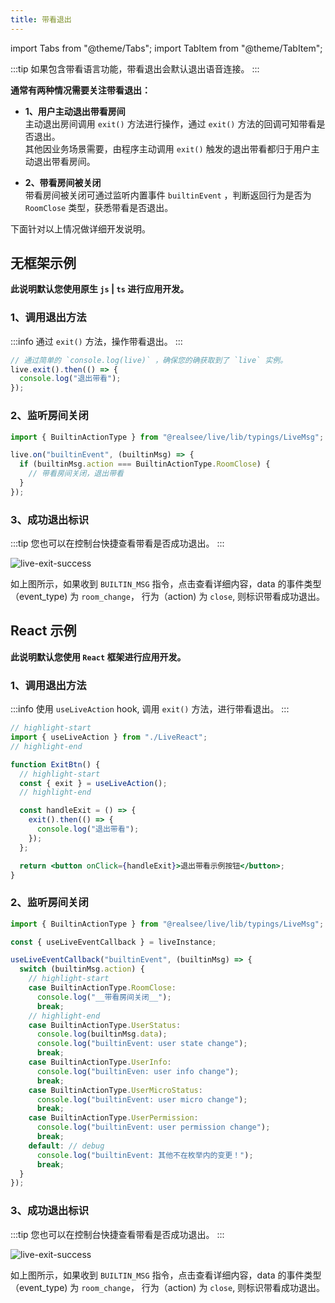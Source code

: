 ```yaml
---
title: 带看退出
---
```


import Tabs from "@theme/Tabs";
import TabItem from "@theme/TabItem";

:::tip
如果包含带看语言功能，带看退出会默认退出语音连接。
:::

**通常有两种情况需要关注带看退出：**

- **1、用户主动退出带看房间**<br/>
  主动退出房间调用 `exit()` 方法进行操作，通过 `exit()` 方法的回调可知带看是否退出。<br/>
  其他因业务场景需要，由程序主动调用 `exit()` 触发的退出带看都归于用户主动退出带看房间。

- **2、带看房间被关闭**<br/>
  带看房间被关闭可通过监听内置事件 `builtinEvent` ，判断返回行为是否为 `RoomClose` 类型，获悉带看是否退出。

下面针对以上情况做详细开发说明。

## 无框架示例

**此说明默认您使用原生 `js` | `ts` 进行应用开发。**

### 1、调用退出方法

:::info
通过 `exit()` 方法，操作带看退出。
:::

```js
// 通过简单的 `console.log(live)` ，确保您的确获取到了 `live` 实例。
live.exit().then(() => {
  console.log("退出带看");
});
```

### 2、监听房间关闭

```ts
import { BuiltinActionType } from "@realsee/live/lib/typings/LiveMsg";

live.on("builtinEvent", (builtinMsg) => {
  if (builtinMsg.action === BuiltinActionType.RoomClose) {
    // 带看房间关闭，退出带看
  }
});
```

### 3、成功退出标识

:::tip
您也可以在控制台快捷查看带看是否成功退出。
:::

![live-exit-success](../../../assets/live/live-exit-success.png)

如上图所示，如果收到 `BUILTIN_MSG` 指令，点击查看详细内容，data 的事件类型（event_type) 为 `room_change`， 行为（action) 为 `close`, 则标识带看成功退出。

## React 示例

**此说明默认您使用 `React` 框架进行应用开发。**

### 1、调用退出方法

:::info
使用 `useLiveAction` hook, 调用 `exit()` 方法，进行带看退出。
:::

```jsx
// highlight-start
import { useLiveAction } from "./LiveReact";
// highlight-end

function ExitBtn() {
  // highlight-start
  const { exit } = useLiveAction();
  // highlight-end

  const handleExit = () => {
    exit().then(() => {
      console.log("退出带看");
    });
  };

  return <button onClick={handleExit}>退出带看示例按钮</button>;
}
```

### 2、监听房间关闭

```js
import { BuiltinActionType } from "@realsee/live/lib/typings/LiveMsg";

const { useLiveEventCallback } = liveInstance;

useLiveEventCallback("builtinEvent", (builtinMsg) => {
  switch (builtinMsg.action) {
    // highlight-start
    case BuiltinActionType.RoomClose:
      console.log("__带看房间关闭__");
      break;
    // highlight-end
    case BuiltinActionType.UserStatus:
      console.log(builtinMsg.data);
      console.log("builtinEvent: user state change");
      break;
    case BuiltinActionType.UserInfo:
      console.log("builtinEven: user info change");
      break;
    case BuiltinActionType.UserMicroStatus:
      console.log("builtinEvent: user micro change");
      break;
    case BuiltinActionType.UserPermission:
      console.log("builtinEvent: user permission change");
      break;
    default: // debug
      console.log("builtinEvent: 其他不在枚举内的变更！");
      break;
  }
});
```

### 3、成功退出标识

:::tip
您也可以在控制台快捷查看带看是否成功退出。
:::

![live-exit-success](../../../assets/live/live-exit-success.png)

如上图所示，如果收到 `BUILTIN_MSG` 指令，点击查看详细内容，data 的事件类型（event_type) 为 `room_change`， 行为（action) 为 `close`, 则标识带看成功退出。
